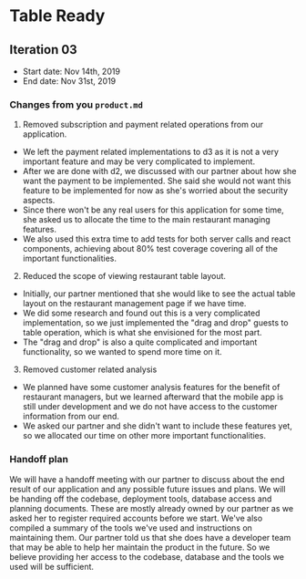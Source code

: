 # Table Ready

## Iteration 03

 * Start date: Nov 14th, 2019
 * End date: Nov 31st, 2019

### Changes from you `product.md`

1. Removed subscription and payment related operations from our application.
- We left the payment related implementations to d3 as it is not a very important feature and may be very complicated to implement. 
- After we are done with d2, we discussed with our partner about how she want the payment to be implemented. She said she would not want this feature to be implemented for now as she's worried about the security aspects.
- Since there won't be any real users for this application for some time, she asked us to allocate the time to the main restaurant managing features.
- We also used this extra time to add tests for both server calls and react components, achieving about 80% test coverage covering all of the important functionalities. 

2. Reduced the scope of viewing restaurant table layout. 
- Initially, our partner mentioned that she would like to see the actual table layout on the restaurant management page if we have time.
- We did some research and found out this is a very complicated implementation, so we just implemented the "drag and drop" guests to table operation, which is what she envisioned for the most part. 
- The "drag and drop" is also a quite complicated and important functionality, so we wanted to spend more time on it. 

3. Removed customer related analysis 
- We planned have some customer analysis features for the benefit of restaurant managers, but we learned afterward that the mobile app is still under development and we do not have access to the customer information from our end.
- We asked our partner and she didn't want to include these features yet, so we allocated our time on other more important functionalities.  

### Handoff plan

We will have a handoff meeting with our partner to discuss about the end result of our application and any possible future issues and plans. We will be handing off the codebase, deployment tools, database access and planning documents. These are mostly already owned by our partner as we asked her to register required accounts before we start. 
We've also compiled a summary of the tools we've used and instructions on maintaining them. Our partner told us that she does have a developer team that may be able to help her maintain the product in the future. So we believe providing her access to the codebase, database and the tools we used will be sufficient. 